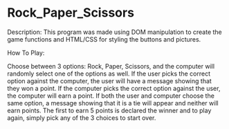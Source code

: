 # Rock_Paper_Scissors
Description:
This program was made using DOM manipulation to create the game functions and HTML/CSS for styling the buttons and pictures.

How To Play:

Choose between 3 options: Rock, Paper, Scissors, and the computer will randomly select one of the options as well. If the user picks the correct option against the computer, the user will have a message showing that they won a point. If the computer picks the correct option against the user, the computer will earn a point. If both the user and computer choose the same option, a message showing that it is a tie will appear and neither will earn points. The first to earn 5 points is declared the winner and to play again, simply pick any of the 3 choices to start over.
